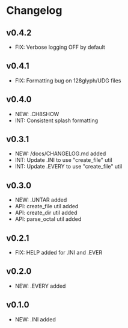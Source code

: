 Changelog
=

v0.4.2
-
 - FIX: Verbose logging OFF by default
 
v0.4.1
-
 - FIX: Formatting bug on 128glyph/UDG files
 
v0.4.0
-
 - NEW: .CH8SHOW
 - INT: Consistent splash formatting

v0.3.1
-
 - NEW: /docs/CHANGELOG.md added
 - INT: Update .INI to use "create_file" util
 - INT: Update .EVERY to use "create_file" util

v0.3.0
-
 - NEW: .UNTAR added
 - API: create_file util added
 - API: create_dir util added
 - API: parse_octal util added

v0.2.1
-
 - FIX: HELP added for .INI and .EVER
 
v0.2.0
-
 - NEW: .EVERY added
 
v0.1.0
-
  - NEW: .INI added
